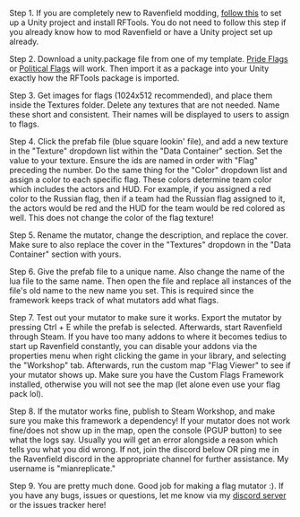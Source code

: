 Step 1. If you are completely new to Ravenfield modding, [follow this](https://ravenfieldgame.com/modding.html) to set up a Unity project and install RFTools. You do not need to follow this step if you already know how to mod Ravenfield or have a Unity project set up already.

Step 2. Download a unity.package file from one of my template. [Pride Flags](https://github.com/MianReplicate/Pride-Flags) or [Political Flags](https://github.com/MianReplicate/Political-Flags) will work. Then import it as a package into your Unity exactly how the RFTools package is imported.

Step 3. Get images for flags (1024x512 recommended), and place them inside the Textures folder. Delete any textures that are not needed. Name these short and consistent. Their names will be displayed to users to assign to flags.

Step 4. Click the prefab file (blue square lookin' file), and add a new texture in the "Texture" dropdown list within the "Data Container" section. Set the value to your texture. Ensure the ids are named in order with "Flag" preceding the number. Do the same thing for the "Color" dropdown list and assign a color to each specific flag. These colors determine team color which includes the actors and HUD. For example, if you assigned a red color to the Russian flag, then if a team had the Russian flag assigned to it, the actors would be red and the HUD for the team would be red colored as well. This does not change the color of the flag texture!

Step 5. Rename the mutator, change the description, and replace the cover. Make sure to also replace the cover in the "Textures" dropdown in the "Data Container" section with yours.

Step 6. Give the prefab file to a unique name. Also change the name of the lua file to the same name. Then open the file and replace all instances of the file's old name to the new name you set. This is required since the framework keeps track of what mutators add what flags.

Step 7. Test out your mutator to make sure it works. Export the mutator by pressing Ctrl + E while the prefab is selected. Afterwards, start Ravenfield through Steam. If you have too many addons to where it becomes tedius to start up Ravenfield constantly, you can disable your addons via the properties menu when right clicking the game in your library, and selecting the "Workshop" tab. Afterwards, run the custom map "Flag Viewer" to see if your mutator shows up. Make sure you have the Custom Flags Framework installed, otherwise you will not see the map (let alone even use your flag pack lol).

Step 8. If the mutator works fine, publish to Steam Workshop, and make sure you make this framework a dependency! If your mutator does not work fine/does not show up in the map, open the console (PGUP button) to see what the logs say. Usually you will get an error alongside a reason which tells you what you did wrong. If not, join the discord below OR ping me in the Ravenfield discord in the appropriate channel for further assistance. My username is "mianreplicate."

Step 9. You are pretty much done. Good job for making a flag mutator :). If you have any bugs, issues or questions, let me know via my [discord server](https://discord.gg/2h3pkECbdn) or the issues tracker here!
